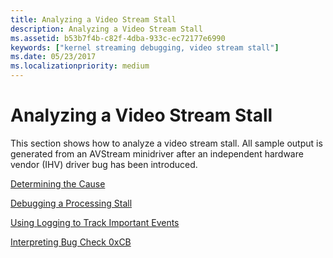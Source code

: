 ```yaml
---
title: Analyzing a Video Stream Stall
description: Analyzing a Video Stream Stall
ms.assetid: b53b7f4b-c82f-4dba-933c-ec72177e6990
keywords: ["kernel streaming debugging, video stream stall"]
ms.date: 05/23/2017
ms.localizationpriority: medium
---
```


# Analyzing a Video Stream Stall


This section shows how to analyze a video stream stall. All sample output is generated from an AVStream minidriver after an independent hardware vendor (IHV) driver bug has been introduced.

[Determining the Cause](determining-the-cause-of-a-video-stream-stall.md)

[Debugging a Processing Stall](debugging-a-processing-stall.md)

[Using Logging to Track Important Events](using-logging-to-track-important-events.md)

[Interpreting Bug Check 0xCB](interpreting-bug-check-0xcb.md)

 

 





